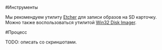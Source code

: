 #Инструменты

Мы рекомендуем утилиту [Etcher](https://etcher.io) для записи образов на SD карточку.
Можно также воспользоваться утилитой [Win32 Disk Imager](https://sourceforge.net/projects/win32diskimager/).

#Процесс

TODO: описать со скриншотами. 